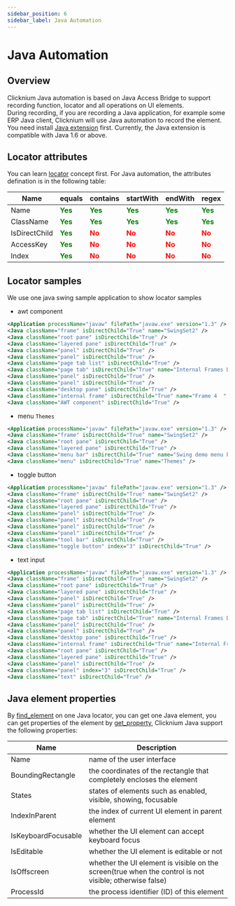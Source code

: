 ```yaml
---
sidebar_position: 6
sidebar_label: Java Automation 
---
```

# Java Automation
## Overview

Clicknium Java automation is based on Java Access Bridge to support recording function, locator and all operations on UI elements.   
During recording, if you are recording a Java application, for example some ERP Java client, Clicknium will use Java automation to record the element.
You need install [Java extension](./../tutorial/extensions/javaextension.md) first.
Currently, the Java extension is compatible with Java 1.6 or above.

## Locator attributes
You can learn [locator](./locator.md#advanced-locator) concept first. For Java automation, the attributes defination is in the following table:

| Name      | equals | contains |startWith |endWith |regex |
| ----------- | ----------- |----------- |----------- |----------- |----------- |
| Name |  <font color="Green"><B>Yes</B></font>   |<font color="Green"><B>Yes</B></font>|<font color="Green"><B>Yes</B></font>|<font color="Green"><B>Yes</B></font>|<font color="Green"><B>Yes</B></font>|
| ClassName |  <font color="Green"><B>Yes</B></font>   |<font color="Green"><B>Yes</B></font>|<font color="Green"><B>Yes</B></font>|<font color="Green"><B>Yes</B></font>|<font color="Green"><B>Yes</B></font>|
| IsDirectChild |  <font color="Green"><B>Yes</B></font>   |<font color="Red"><B>No</B></font>|<font color="Red"><B>No</B></font>|<font color="Red"><B>No</B></font>|<font color="Red"><B>No</B></font>|
| AccessKey |  <font color="Green"><B>Yes</B></font>   |<font color="Red"><B>No</B></font>|<font color="Red"><B>No</B></font>|<font color="Red"><B>No</B></font>|<font color="Red"><B>No</B></font>|
| Index |  <font color="Green"><B>Yes</B></font>   |<font color="Red"><B>No</B></font>|<font color="Red"><B>No</B></font>|<font color="Red"><B>No</B></font>|<font color="Red"><B>No</B></font>|

## Locator samples
We use one java swing sample application to show locator samples
-  awt component
```xml
<Application processName="javaw" filePath="javaw.exe" version="1.3" />
<Java className="frame" isDirectChild="True" name="SwingSet2" />
<Java className="root pane" isDirectChild="True" />
<Java className="layered pane" isDirectChild="True" />
<Java className="panel" isDirectChild="True" />
<Java className="panel" isDirectChild="True" />
<Java className="page tab list" isDirectChild="True" />
<Java className="page tab" isDirectChild="True" name="Internal Frames Demo" />
<Java className="panel" isDirectChild="True" />
<Java className="panel" isDirectChild="True" />
<Java className="desktop pane" isDirectChild="True" />
<Java className="internal frame" isDirectChild="True" name="Frame 4  " />
<Java className="AWT component" isDirectChild="True" />
```
- menu `Themes`
```xml
<Application processName="javaw" filePath="javaw.exe" version="1.3" />
<Java className="frame" isDirectChild="True" name="SwingSet2" />
<Java className="root pane" isDirectChild="True" />
<Java className="layered pane" isDirectChild="True" />
<Java className="menu bar" isDirectChild="True" name="Swing demo menu bar" />
<Java className="menu" isDirectChild="True" name="Themes" />
```
- toggle button
```xml
<Application processName="javaw" filePath="javaw.exe" version="1.3" />
<Java className="frame" isDirectChild="True" name="SwingSet2" />
<Java className="root pane" isDirectChild="True" />
<Java className="layered pane" isDirectChild="True" />
<Java className="panel" isDirectChild="True" />
<Java className="panel" isDirectChild="True" />
<Java className="panel" isDirectChild="True" />
<Java className="panel" isDirectChild="True" />
<Java className="tool bar" isDirectChild="True" />
<Java className="toggle button" index="3" isDirectChild="True" />
```
- text input
```xml
<Application processName="javaw" filePath="javaw.exe" version="1.3" />
<Java className="frame" isDirectChild="True" name="SwingSet2" />
<Java className="root pane" isDirectChild="True" />
<Java className="layered pane" isDirectChild="True" />
<Java className="panel" isDirectChild="True" />
<Java className="panel" isDirectChild="True" />
<Java className="page tab list" isDirectChild="True" />
<Java className="page tab" isDirectChild="True" name="Internal Frames Demo" />
<Java className="panel" isDirectChild="True" />
<Java className="panel" isDirectChild="True" />
<Java className="desktop pane" isDirectChild="True" />
<Java className="internal frame" isDirectChild="True" name="Internal Frame Generator" />
<Java className="root pane" isDirectChild="True" />
<Java className="layered pane" isDirectChild="True" />
<Java className="panel" isDirectChild="True" />
<Java className="panel" index="3" isDirectChild="True" />
<Java className="text" isDirectChild="True" />
```

## Java element properties
By [find_element](./../references/python/globalfunctions/find_element.md) on one Java locator, you can get one Java element, you can get properties of the element by [get_property](./../references/python/uielement/get_property.md), Clicknium Java support the following properties:

| Name      | Description |
| ----------- | ----------- |
| Name      |name of the user interface |
| BoundingRectangle   |the coordinates of the rectangle that completely encloses the element|
| States    |  states of elements such as enabled, visible, showing, focusable       |
| IndexInParent   | the index of current UI element in parent element |
| IsKeyboardFocusable   |  whether the UI element can accept keyboard focus |
| IsEditable   |  whether the UI element is editable or not |
| IsOffscreen   | whether the UI element is visible on the screen(true when the control is not visible; otherwise false)|
| ProcessId   |the process identifier (ID) of this element|
